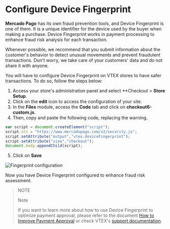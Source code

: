 # Configure Device Fingerprint 

**Mercado Pago** has its own fraud prevention tools, and Device Fingerprint is one of them. It is a unique identifier for the device used by the buyer when making a purchase. Device Fingerprint works in payment processing to enhance fraud risk analysis for each transaction. 

Whenever possible, we recommend that you submit information about the customer's behavior to detect unusual movements and prevent fraudulent transactions. Don't worry, we take care of your customers' data and do not share it with anyone. 

You will have to configure Device Fingerprint on VTEX stores to have safer transactions. To do so, follow the steps below:

1. Access your store's administration panel and select **Checkout > **Store Setup**.
2. Click on the **edit** icon to access the configuration of your site.
3. In the **Files** module, access the **Code** tab and click on **checkout6-custom.js**.
4. Then, copy and paste the following code, replacing the warning.

```javascript
var script = document.createElement("script");
script.src = "https://www.mercadopago.com/v2/security.js";
script.setAttribute("output","vtex.deviceFingerprint");
script.setAttribute("view","checkout");
document.body.appendChild(script);
```

5. Click on **Save**

![Fingerprint configuration](vtex/devicefingerprint-imagenv2-en.gif)

Now you have Device Fingerprint configured to enhance fraud risk assessment. 

> NOTE
>
> Note 
> 
> If you want to learn more about how to use Device Fingerprint to optimize payment approval, please refer to the document [How to Improve Payment Approval](/developers/en/docs/vtex/how-tos/payment-approval) or check VTEX's [support documentation](https://help.vtex.com/tutorial/configuring-mercado-pagos-device-fingerprint--m2knP9z69HGHHBIiFq0Ga).
